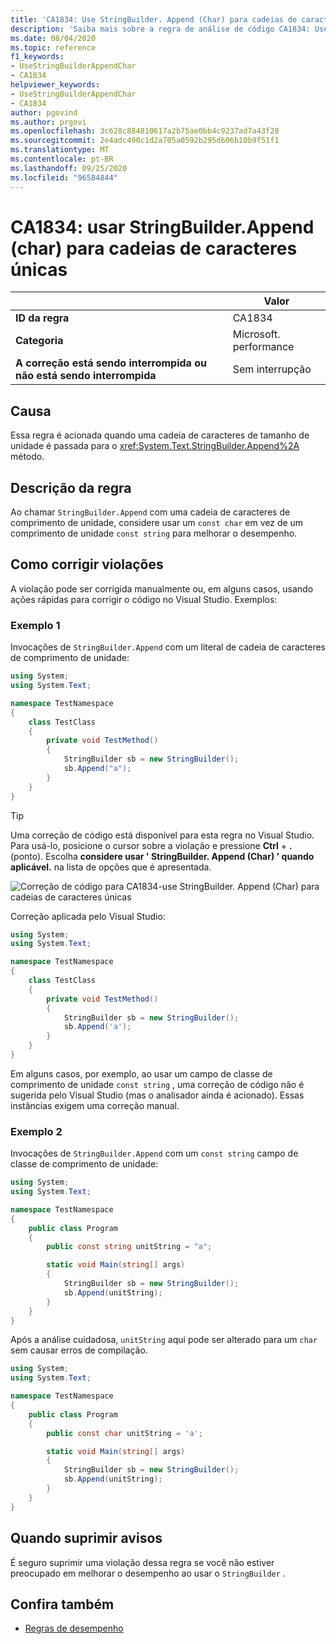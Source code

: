 ```yaml
---
title: 'CA1834: Use StringBuilder. Append (Char) para cadeias de caracteres únicas (análise de código)'
description: 'Saiba mais sobre a regra de análise de código CA1834: Use StringBuilder. Append (Char) para cadeias de caracteres únicas'
ms.date: 08/04/2020
ms.topic: reference
f1_keywords:
- UseStringBuilderAppendChar
- CA1834
helpviewer_keywords:
- UseStringBuilderAppendChar
- CA1834
author: pgovind
ms.author: prgovi
ms.openlocfilehash: 3c628c884810617a2b75ae0bb4c9237ad7a43f28
ms.sourcegitcommit: 2e4adc490c1d2a705a0592b295d606b10b9f51f1
ms.translationtype: MT
ms.contentlocale: pt-BR
ms.lasthandoff: 09/25/2020
ms.locfileid: "96584844"
---
```

# <a name="ca1834-use-stringbuilderappendchar-for-single-character-strings"></a>CA1834: usar StringBuilder.Append (char) para cadeias de caracteres únicas

| | Valor |
|-|-|
| **ID da regra** |CA1834|
| **Categoria** |Microsoft. performance|
| **A correção está sendo interrompida ou não está sendo interrompida** |Sem interrupção|

## <a name="cause"></a>Causa

Essa regra é acionada quando uma cadeia de caracteres de tamanho de unidade é passada para o <xref:System.Text.StringBuilder.Append%2A> método.

## <a name="rule-description"></a>Descrição da regra

Ao chamar `StringBuilder.Append` com uma cadeia de caracteres de comprimento de unidade, considere usar um `const char` em vez de um comprimento de unidade `const string` para melhorar o desempenho.

## <a name="how-to-fix-violations"></a>Como corrigir violações

A violação pode ser corrigida manualmente ou, em alguns casos, usando ações rápidas para corrigir o código no Visual Studio. Exemplos:

### <a name="example-1"></a>Exemplo 1

Invocações de `StringBuilder.Append` com um literal de cadeia de caracteres de comprimento de unidade:

```csharp
using System;
using System.Text;

namespace TestNamespace
{
    class TestClass
    {
        private void TestMethod()
        {
            StringBuilder sb = new StringBuilder();
            sb.Append("a");
        }
    }
}
```

> [!TIP]
> Uma correção de código está disponível para esta regra no Visual Studio. Para usá-lo, posicione o cursor sobre a violação e pressione **Ctrl** + **.** (ponto). Escolha **considere usar ' StringBuilder. Append (Char) ' quando aplicável.** na lista de opções que é apresentada.
>
> ![Correção de código para CA1834-use StringBuilder. Append (Char) para cadeias de caracteres únicas](media/ca1834-codefix.png)

Correção aplicada pelo Visual Studio:

```csharp
using System;
using System.Text;

namespace TestNamespace
{
    class TestClass
    {
        private void TestMethod()
        {
            StringBuilder sb = new StringBuilder();
            sb.Append('a');
        }
    }
}
```

Em alguns casos, por exemplo, ao usar um campo de classe de comprimento de unidade `const string` , uma correção de código não é sugerida pelo Visual Studio (mas o analisador ainda é acionado). Essas instâncias exigem uma correção manual.

### <a name="example-2"></a>Exemplo 2

Invocações de `StringBuilder.Append` com um `const string` campo de classe de comprimento de unidade:

```cs
using System;
using System.Text;

namespace TestNamespace
{
    public class Program
    {
        public const string unitString = "a";

        static void Main(string[] args)
        {
            StringBuilder sb = new StringBuilder();
            sb.Append(unitString);
        }
    }
}
```

Após a análise cuidadosa, `unitString` aqui pode ser alterado para um `char` sem causar erros de compilação.

```cs
using System;
using System.Text;

namespace TestNamespace
{
    public class Program
    {
        public const char unitString = 'a';

        static void Main(string[] args)
        {
            StringBuilder sb = new StringBuilder();
            sb.Append(unitString);
        }
    }
}
```

## <a name="when-to-suppress-warnings"></a>Quando suprimir avisos

É seguro suprimir uma violação dessa regra se você não estiver preocupado em melhorar o desempenho ao usar o `StringBuilder` .

## <a name="see-also"></a>Confira também

- [Regras de desempenho](performance-warnings.md)
